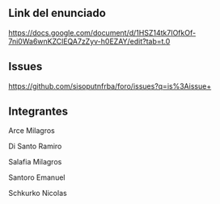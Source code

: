 ## Link del enunciado

https://docs.google.com/document/d/1HSZ14tk7IOfkOf-7ni0Wa6wnKZClEQA7zZyv-h0EZAY/edit?tab=t.0

## Issues

https://github.com/sisoputnfrba/foro/issues?q=is%3Aissue+

## Integrantes
Arce Milagros

Di Santo Ramiro

Salafia Milagros 

Santoro Emanuel

Schkurko Nicolas